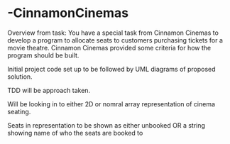 # -CinnamonCinemas

Overview from task:
You have a special task from Cinnamon Cinemas to develop a program to allocate seats to customers purchasing tickets for a movie theatre.
Cinnamon Cinemas provided some criteria for how the program should be built.

Initial project code set up to be followed by UML diagrams of proposed solution.

TDD will be approach taken.

Will be looking in to either 2D or nomral array representation of cinema seating.

Seats in representation to be shown as either unbooked OR a string showing name of who the seats are booked to
